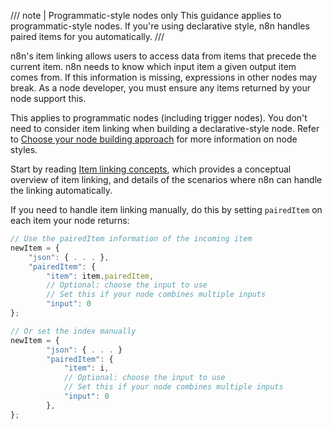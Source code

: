 /// note | Programmatic-style nodes only
This guidance applies to programmatic-style nodes. If you're using declarative style, n8n handles paired items for you automatically.
///

n8n's item linking allows users to access data from items that precede the current item. n8n needs to know which input item a given output item comes from. If this information is missing, expressions in other nodes may break. As a node developer, you must ensure any items returned by your node support this. 

This applies to programmatic nodes (including trigger nodes). You don't need to consider item linking when building a declarative-style node. Refer to [Choose your node building approach](/integrations/creating-nodes/plan/choose-node-method/) for more information on node styles.

Start by reading [Item linking concepts](/data/data-mapping/data-item-linking/item-linking-concepts/), which provides a conceptual overview of item linking, and details of the scenarios where n8n can handle the linking automatically.

If you need to handle item linking manually, do this by setting `pairedItem` on each item your node returns:

```typescript
// Use the pairedItem information of the incoming item
newItem = {
	"json": { . . . },
	"pairedItem": {
		"item": item.pairedItem,
		// Optional: choose the input to use
		// Set this if your node combines multiple inputs
		"input": 0
};

// Or set the index manually
newItem = {
		"json": { . . . }
		"pairedItem": {
			"item": i,
			// Optional: choose the input to use
			// Set this if your node combines multiple inputs
			"input": 0
		},
};
```
